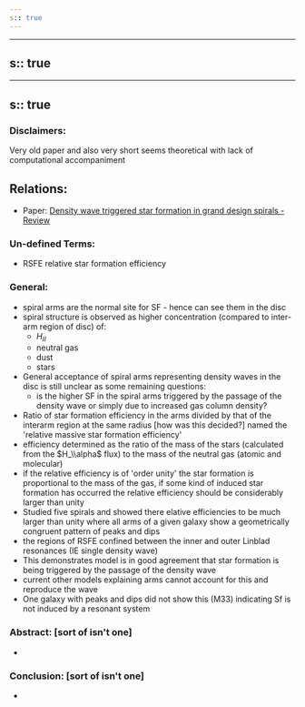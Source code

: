 ```yaml
---
s:: true
---
```

---
s:: true
---
---
s:: true
---
### Disclaimers:
Very old paper and also very short seems theoretical with lack of computational accompaniment

## Relations:
- Paper: [Density wave triggered star formation in grand design spirals - Review](Density%20wave%20triggered%20star%20formation%20in%20grand%20design%20spirals%20-%20Review.md)

### Un-defined Terms:
- RSFE relative star formation efficiency 

### General:

- spiral arms are the normal site for SF -  hence can see them in the disc
- spiral structure is observed as higher concentration (compared to inter-arm region of disc) of:
	- $H_{II}$ 
	- neutral gas
	- dust
	- stars
- General acceptance of spiral arms representing density waves in the disc is still unclear as some remaining questions:
	- is the higher SF in the spiral arms triggered by the passage of the density wave or simply due to increased gas column density?
- Ratio of star formation efficiency in the arms divided by that of the interarm region at the same radius [how was this decided?] named the 'relative massive star formation efficiency' 
- efficiency determined as the ratio of the mass of the stars (calculated from the $H_\\alpha$ flux) to the mass of the neutral gas (atomic and molecular) 
- if the relative efficiency is of 'order unity' the star formation is proportional to the mass of the gas, if some kind of induced star formation has occurred the relative efficiency should be considerably larger than unity
- Studied five spirals and showed there elative efficiencies to be much larger than unity where all arms of a given galaxy show a geometrically congruent pattern of peaks and dips
- the regions of RSFE confined between the inner and outer Linblad resonances (IE single density wave)
- This demonstrates model is in good agreement that star formation is being triggered by the passage of the density wave
- current other models explaining arms cannot account for this and reproduce the wave
- One galaxy with peaks and dips did not show this (M33) indicating Sf is not induced by a resonant system


### Abstract: [sort of isn't one]

- 

### Conclusion: [sort of isn't one]

- 